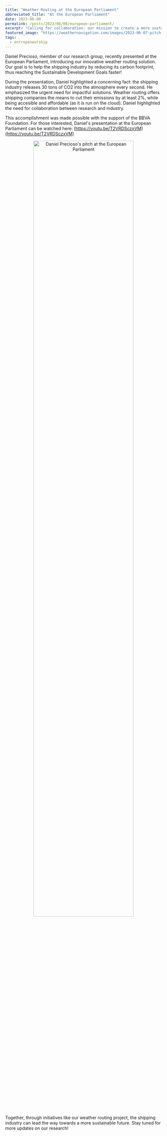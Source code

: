 ```yaml
---
title: "Weather Routing at the European Parliament"
abbreviated_title: "At the European Parliament"
date: 2023-06-08
permalink: /posts/2023/06/08/european-parliament/
excerpt: "Calling for collaboration: our mission to create a more sustainable shipping industry."
featured_image: "https://weathernavigation.com/images/2023-06-07-pitch.png"
tags:
  - entrepeneurship
---
```


Daniel Precioso, member of our research group, recently presented at the European Parliament, introducing our innovative weather routing solution. Our goal is to help the shipping industry by reducing its carbon footprint, thus reaching the Sustainable Development Goals faster!

During the presentation, Daniel highlighted a concerning fact: the shipping industry releases 30 tons of CO2 into the atmosphere every second. He emphasized the urgent need for impactful solutions. Weather routing offers shipping companies the means to cut their emissions by at least 2%, while being accesible and affordable (as it is run on the cloud). Daniel highlighted the need for collaboration between research and industry.

This accomplishment was made possible with the support of the BBVA Foundation. For those interested, Daniel's presentation at the European Parliament can be watched here: [https://youtu.be/T2VRDSczxVM](https://youtu.be/T2VRDSczxVM)

<p align="center"><a href="https://youtu.be/T2VRDSczxVM"><img src="https://img.youtube.com/vi/T2VRDSczxVM/0.jpg" alt="Daniel Precioso's pitch at the European Parliament" width="80%"/></a></p>

Together, through initiatives like our weather routing project, the shipping industry can lead the way towards a more sustainable future. Stay tuned for more updates on our research!
